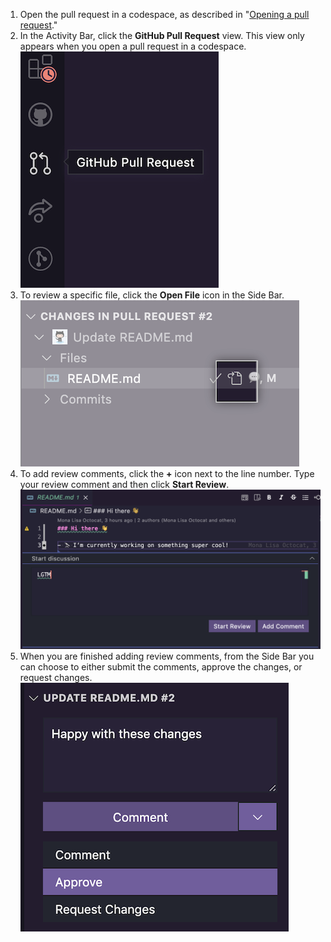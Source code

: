 1. Open the pull request in a codespace, as described in "[Opening a pull request](/codespaces/developing-in-codespaces/using-codespaces-for-pull-requests#opening-a-pull-request-in-codespaces)."
2. In the Activity Bar, click the **GitHub Pull Request** view. This view only appears when you open a pull request in a codespace. ![Option to open PR in a codespace](/assets/images/help/codespaces/github-pr-view.png)
3. To review a specific file, click the **Open File** icon in the Side Bar. ![Option to open PR in a codespace](/assets/images/help/codespaces/changes-in-files.png)
4. To add review comments, click the **+** icon next to the line number. Type your review comment and then click **Start Review**. ![Option to open PR in a codespace](/assets/images/help/codespaces/start-review.png)
5. When you are finished adding review comments, from the Side Bar you can choose to either submit the comments, approve the changes, or request changes. ![Option to open PR in a codespace](/assets/images/help/codespaces/submit-review.png)
